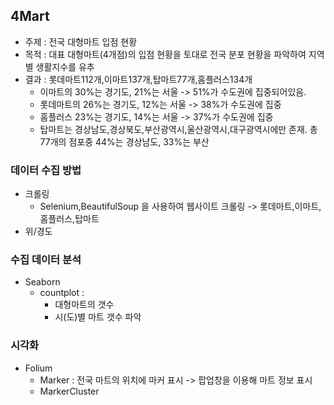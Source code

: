 ## 4Mart
- 주제 : 전국 대형마트 입점 현황
- 목적 : 대표 대형마트(4개점)의 입점 현황을 토대로 전국 분포 현황을 파악하여 지역별 생활지수를 유추
- 결과 : 롯데마트112개,이마트137개,탑마트77개,홈플러스134개
     - 이마트의 30%는 경기도, 21%는 서울 -> 51%가 수도권에 집중되어있음.
     - 롯데마트의 26%는 경기도, 12%는 서울 -> 38%가 수도권에 집중
     - 홈플러스 23%는 경기도, 14%는 서울 -> 37%가 수도권에 집중
     - 탑마트는 경상남도,경상북도,부산광역시,울산광역시,대구광역시에만 존재. 
       총 77개의 점포중 44%는 경상남도, 33%는 부산



### 데이터 수집 방법
- 크롤링
     - Selenium,BeautifulSoup 을 사용하여 웹사이트 크롤링
      -> 롯데마트,이마트,홈플러스,탑마트
- 위/경도


### 수집 데이터 분석
- Seaborn 
     - countplot : 
          - 대형마트의 갯수 
          - 시(도)별 마트 갯수 파악

### 시각화
- Folium
     - Marker : 전국 마트의 위치에 마커 표시 -> 팝업창을 이용해 마트 정보 표시
     - MarkerCluster 

        